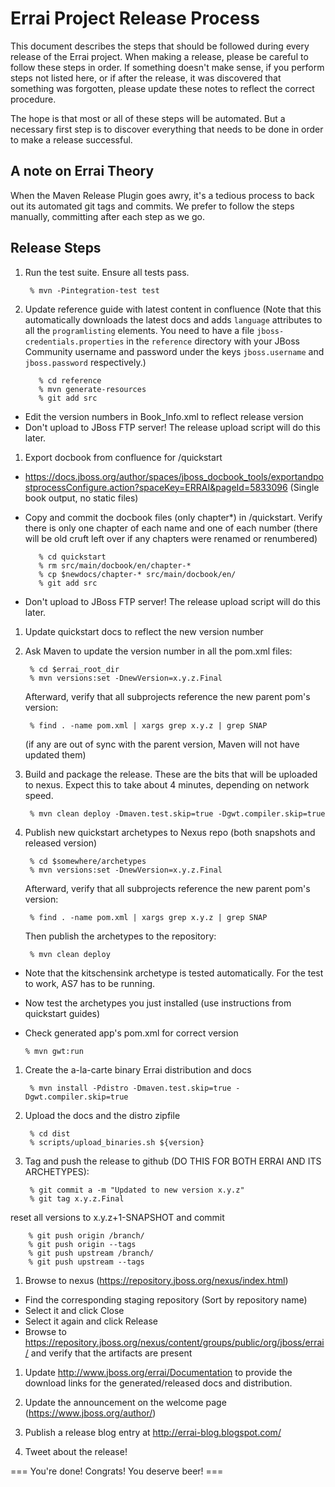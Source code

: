 Errai Project Release Process
=============================

This document describes the steps that should be followed during every release of
the Errai project. When making a release, please be careful to follow these
steps in order. If something doesn't make sense, if you perform steps not listed
here, or if after the release, it was discovered that something was forgotten,
please update these notes to reflect the correct procedure.

The hope is that most or all of these steps will be automated. But a necessary
first step is to discover everything that needs to be done in order to make a
release successful.

A note on Errai Theory
----------------------

When the Maven Release Plugin goes awry, it's a tedious process to back out its
automated git tags and commits. We prefer to follow the steps manually, committing
after each step as we go.

Release Steps
-------------

1. Run the test suite. Ensure all tests pass.

        % mvn -Pintegration-test test
   
1. Update reference guide with latest content in confluence
   (Note that this automatically downloads the latest docs and adds `language` attributes to all the `programlisting` elements.
   You need to have a file `jboss-credentials.properties` in the `reference` directory with your JBoss Community username and
   password under the keys `jboss.username` and `jboss.password` respectively.)
      ```
         % cd reference
         % mvn generate-resources
         % git add src
      ```
  * Edit the version numbers in Book_Info.xml to reflect release version
  * Don't upload to JBoss FTP server! The release upload script will do this later.

1. Export docbook from confluence for /quickstart
  * https://docs.jboss.org/author/spaces/jboss_docbook_tools/exportandpostprocessConfigure.action?spaceKey=ERRAI&pageId=5833096
     (Single book output, no static files)
  * Copy and commit the docbook files (only chapter*) in /quickstart. Verify there is only one chapter of
     each name and one of each number (there will be old cruft left over if any chapters
     were renamed or renumbered)

     ```
        % cd quickstart
        % rm src/main/docbook/en/chapter-*
        % cp $newdocs/chapter-* src/main/docbook/en/
        % git add src
     ``` 
  * Don't upload to JBoss FTP server! The release upload script will do this later.

1. Update quickstart docs to reflect the new version number

1. Ask Maven to update the version number in all the pom.xml files:
   
        % cd $errai_root_dir
        % mvn versions:set -DnewVersion=x.y.z.Final
   
   Afterward, verify that all subprojects reference the new parent pom's version:
   
        % find . -name pom.xml | xargs grep x.y.z | grep SNAP
       
   (if any are out of sync with the parent version, Maven will not have updated them)

1. Build and package the release. These are the bits that will be uploaded to nexus.
   Expect this to take about 4 minutes, depending on network speed.

        % mvn clean deploy -Dmaven.test.skip=true -Dgwt.compiler.skip=true

1. Publish new quickstart archetypes to Nexus repo (both snapshots and released version)

        % cd $somewhere/archetypes
        % mvn versions:set -DnewVersion=x.y.z.Final
    
   Afterward, verify that all subprojects reference the new parent pom's version:

        % find . -name pom.xml | xargs grep x.y.z | grep SNAP

   Then publish the archetypes to the repository:
   
        % mvn clean deploy    
  * Note that the kitschensink archetype is tested automatically. For the test to work,
     AS7 has to be running.
  * Now test the archetypes you just installed (use instructions from quickstart guides)
  * Check generated app's pom.xml for correct version
 
    ```
    % mvn gwt:run
    ```

1. Create the a-la-carte binary Errai distribution and docs

        % mvn install -Pdistro -Dmaven.test.skip=true -Dgwt.compiler.skip=true

1. Upload the docs and the distro zipfile

        % cd dist
        % scripts/upload_binaries.sh ${version}

1. Tag and push the release to github (DO THIS FOR BOTH ERRAI AND ITS ARCHETYPES):

        % git commit a -m "Updated to new version x.y.z"
        % git tag x.y.z.Final
    
  reset all versions to x.y.z+1-SNAPSHOT and commit
  
        % git push origin /branch/
        % git push origin --tags
        % git push upstream /branch/
        % git push upstream --tags

1. Browse to nexus (https://repository.jboss.org/nexus/index.html)
  * Find the corresponding staging repository (Sort by repository name)
  * Select it and click Close
  * Select it again and click Release
  * Browse to https://repository.jboss.org/nexus/content/groups/public/org/jboss/errai/ and verify that 
     the artifacts are present

1. Update http://www.jboss.org/errai/Documentation to provide the download links for
   the generated/released docs and distribution.

1. Update the announcement on the welcome page (https://www.jboss.org/author/)

1. Publish a release blog entry at http://errai-blog.blogspot.com/

1. Tweet about the release!

=== You're done! Congrats! You deserve beer! ===
